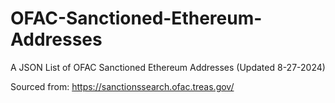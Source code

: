# OFAC-Sanctioned-Ethereum-Addresses
A JSON List of OFAC Sanctioned Ethereum Addresses (Updated 8-27-2024)

Sourced from: https://sanctionssearch.ofac.treas.gov/
